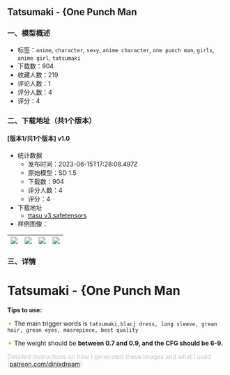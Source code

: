 ## Tatsumaki - {One Punch Man
### 一、模型概述

- 标签：`anime`, `character`, `sexy`, `anime character`, `one punch man`, `girls`, `anime girl`, `tatsumaki`
- 下载数：904
- 收藏人数：219
- 评论人数：1
- 评分人数：4
- 评分：4

### 二、下载地址（共1个版本）

#### [版本1/共1个版本] v1.0

- 统计数据
  - 发布时间：2023-06-15T17:28:08.497Z
  - 原始模型：SD 1.5
  - 下载数：904
  - 评分人数：4
  - 评分：4
- 下载地址
  - [ttasu v3.safetensors](https://civitai.com/api/download/models/96631)
- 样例图像：

| <img src="https://image.civitai.com/xG1nkqKTMzGDvpLrqFT7WA/5687ed0c-3b48-4f15-8dd1-fc041224c49f/width=450/1156964.jpeg" /> | <img src="https://image.civitai.com/xG1nkqKTMzGDvpLrqFT7WA/f411590b-c446-4ed5-9180-9c9e39561887/width=450/1156958.jpeg" /> | <img src="https://image.civitai.com/xG1nkqKTMzGDvpLrqFT7WA/4ca82981-83f2-4efe-ba6b-e2e02ce89385/width=450/1171119.jpeg" /> | <img src="https://image.civitai.com/xG1nkqKTMzGDvpLrqFT7WA/a1306eb7-c60c-4279-83f1-1de20765f52f/width=450/1156960.jpeg" /> |
| ---- | ---- | ---- | ---- |


### 三、详情
<h1 id="heading-124"><strong>Tatsumaki - {One Punch Man</strong></h1><p><strong>Tips to use:</strong></p><p><span style="color:rgb(250, 176, 5)">✦</span><span style="color:rgb(0, 0, 0)"> </span>The main trigger words is <code>tatsumaki,blacj dress, long sleeve, grean hair, grean eyes, masrepiece, best quality</code></p><p><span style="color:rgb(250, 176, 5)">✦</span><span style="color:rgb(0, 0, 0)"> </span>The weight should be <strong>between 0.7 and 0.9, and the CFG should be 6-9.</strong></p><p></p><p><span style="color:rgb(193, 194, 197)">Detailed instructions on how I generated these images and what I used (</span><a target="_blank" rel="ugc" href="http://patreon.com/dinixdream">patreon.com/dinixdream</a><span style="color:rgb(193, 194, 197)">)</span></p>